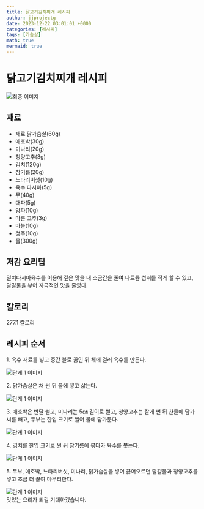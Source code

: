 ```yaml
---
title: 닭고기김치찌개 레시피
author: jjprojectg
date: 2023-12-22 03:01:01 +0000
categories: [레시피]
tags: [가슴살]
math: true
mermaid: true
---
```

<meta name="og:type" content="website"/>
<meta charset="UTF-8"/>
<div class="header">
  <h1>닭고기김치찌개 레시피</h1>
</div>

<div class="container my-4">
  <div class="row">
    <div class="col-12 col-md-6">
      <div class="recipe-image">
        <img src="http://www.foodsafetykorea.go.kr/uploadimg/cook/10_00271_2.png" class="step-image" alt="최종 이미지"/>
      </div>
    </div>
    <div class="col-12 col-md-6">
      <div class="ingredients">
        <h2>재료</h2>
        <ul class="card">
          <li> 재료 닭가슴살(60g) </li>
          <li>  애호박(30g) </li>
          <li>  미나리(20g) </li>
          <li>  청양고추(3g) </li>
          <li> 김치(120g) </li>
          <li>  참기름(20g) </li>
          <li>  느타리버섯(10g) </li>
          <li> 육수 다시마(5g) </li>
          <li>  무(40g) </li>
          <li>  대파(5g) </li>
          <li>  양파(10g) </li>
          <li>  마른 고추(3g) </li>
          <li> 마늘(10g) </li>
          <li>  청주(10g) </li>
          <li>  물(300g) </li>
</ul>
      </div>
    </div>
    <div class="col-12 col-md-6">
      <div class="ingredients">
        <h2>저감 요리팁</h2>
        <div class="card"> 
          <p>
            멸치다시마육수를 이용해 깊은 맛을 내 소금간을 줄여
나트륨 섭취를 적게 할 수 있고, 달걀물을 부어 자극적인 맛을 줄였다.
          </p>
        </div>
      </div>
      <div class="ingredients">
        <h2>칼로리</h2>
        <div class="card"> 
          <p>
            277.1 칼로리
          </p>
        </div>
      </div>
    </div>
  </div>

  <h2 class="my-4">레시피 순서</h2>
  <div class="card recipe-card">
    <div class="card-body recipe-step">
      <p class="card-text step-description">1. 육수 재료를 넣고 중간 불로 끓인 뒤
체에 걸러 육수를 만든다.</p>
      <img src="http://www.foodsafetykorea.go.kr/uploadimg/cook/20_00271_1.png" alt="단계 1 이미지" class="step-image"/>
    </div>
  </div>
  <div class="card recipe-card">
    <div class="card-body recipe-step">
      <p class="card-text step-description">2. 닭가슴살은 채 썬 뒤 물에 넣고
삶는다.</p>
      <img src="http://www.foodsafetykorea.go.kr/uploadimg/cook/20_00271_2.png" alt="단계 1 이미지" class="step-image"/>
    </div>
  </div>
  <div class="card recipe-card">
    <div class="card-body recipe-step">
      <p class="card-text step-description">3. 애호박은 반달 썰고, 미나리는 5㎝
길이로 썰고, 청양고추는 잘게 썬 뒤
찬물에 담가 씨를 빼고, 두부는 한입
크기로 썰어 물에 담가둔다.</p>
      <img src="http://www.foodsafetykorea.go.kr/uploadimg/cook/20_00271_3.png" alt="단계 1 이미지" class="step-image"/>
    </div>
  </div>
  <div class="card recipe-card">
    <div class="card-body recipe-step">
      <p class="card-text step-description">4. 김치를 한입 크기로 썬 뒤 참기름에
볶다가 육수를 붓는다.</p>
      <img src="http://www.foodsafetykorea.go.kr/uploadimg/cook/20_00271_4.png" alt="단계 1 이미지" class="step-image"/>
    </div>
  </div>
  <div class="card recipe-card">
    <div class="card-body recipe-step">
      <p class="card-text step-description">5. 두부, 애호박, 느타리버섯, 미나리,
닭가슴살을 넣어 끓어오르면
달걀물과 청양고추를 넣고 조금
더 끓여 마무리한다.</p>
      <img src="http://www.foodsafetykorea.go.kr/uploadimg/cook/20_00271_5.png" alt="단계 1 이미지" class="step-image"/>
    </div>
  </div>

</div>
맛있는 요리가 되길 기대하겠습니다.
